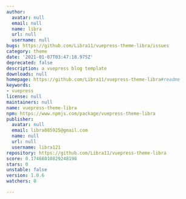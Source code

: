 ```yaml
---
author:
  avatar: null
  email: null
  name: libra
  url: null
  username: null
bugs: https://github.com/Libra11/vuepress-theme-libra/issues
category: theme
date: '2021-01-07T03:47:18.975Z'
deprecated: false
description: a vuepress blog template
downloads: null
homepage: https://github.com/Libra11/vuepress-theme-libra#readme
keywords:
- vuepress
license: null
maintainers: null
name: vuepress-theme-libra
npm: https://www.npmjs.com/package/vuepress-theme-libra
publisher:
  avatar: null
  email: libra085925@gmail.com
  name: null
  url: null
  username: libra121
repository: https://github.com/Libra11/vuepress-theme-libra
score: 0.17468010829248198
stars: 0
unstable: false
version: 1.0.6
watchers: 0

---
```


